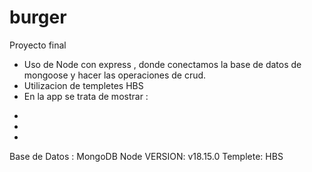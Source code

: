 # burger
Proyecto final
- Uso de Node con express , donde conectamos la base de datos de mongoose y hacer las operaciones de crud.
- Utilizacion de templetes HBS
- En la app  se trata de mostrar :
*
*
*

Base de Datos : MongoDB
Node VERSION: v18.15.0
Templete: HBS



